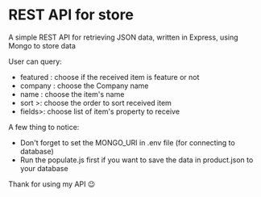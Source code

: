 
<h1> REST API for store </h1>
<p> A simple REST API for retrieving JSON data, written in Express, using Mongo to store data </p>
<p> User can query: </p>
<ul>
  <li> featured<bool> : choose if the received item is feature or not </li>
  <li> company<string> : choose the Company name </li>
  <li> name<string> : choose the item's name </li>
  <li>sort <array<string>>: choose the order to sort received item</li>
  <li>fields<array<string>>: choose list of item's property to receive</li>
</ul>
<p> A few thing to notice: </>
<ul>
  <li> Don't forget to set the MONGO_URI in .env file (for connecting to database) </li>
  <li> Run the populate.js first if you want to save the data in product.json to your database </li>
</ul>
<p> Thank for using my API &#128521 </p>
